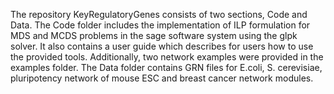 
The repository KeyRegulatoryGenes consists of two sections, Code and Data.
	The Code folder includes the implementation of ILP formulation for MDS and MCDS problems in the sage software system using the glpk solver. It also contains a user guide which describes for users how to use the provided tools. Additionally, two network examples were provided in the examples folder. 
	The Data folder contains GRN files for E.coli, S. cerevisiae, pluripotency network of mouse ESC and breast cancer network modules.
